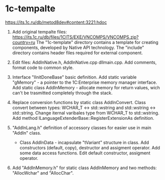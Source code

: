# 1c-tempalte

https://its.1c.ru/db/metod8dev#content:3221:hdoc

1. Add original tempalte files: https://its.1c.ru/db/files/1CITS/EXE/VNCOMPS/VNCOMPS.zip?country=ru
The "1c-template" directory contains a template for creating components, developed by Native API technology. The "include" directory contains header files required for external component.

2. Edit files: AddInNative.h, AddInNative.cpp dllmain.cpp. Add comments, format code to common style.

3. Interface "IInitDoneBase" basic definition. Add static variable "gMemory" - a pointer to the 1C:Enterprise memory manager interface. Add static class AddInMemory - allocate memory for return values, wich can't be trasmitted completely through the stack.

4. Replace conversion functions by static class AddInConvert. Class convert between types: WCHAR_T <-> std::wstring and std::wstring <-> std::string. Change iternal varibales type from WCHAR_T to std::wstring. Add method ILanguageExtenderBase::RegisterExtensionAs definition.

5. "AddInLang.h" definition of accessory classes for easier use in main "AddIn" class.
	* Class AddInData - incapsulate "tVariant" structure in class. Add constructors (default, copy), destructor and assigment operator. Add some data access functions. Edit default constructor, assigment operator.

6. Add "AddInMemory.h" for static class AddInMemory and two methods: "AllocWchar" and "AllocChar".

